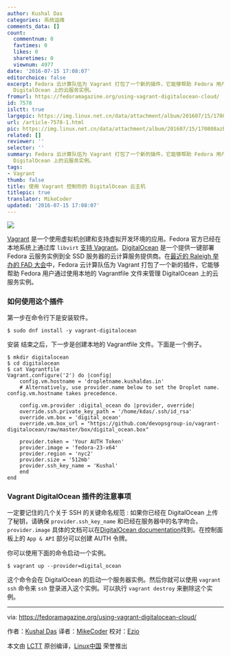 ```yaml
---
author: Kushal Das
categories: 系统运维
comments_data: []
count:
  commentnum: 0
  favtimes: 0
  likes: 0
  sharetimes: 0
  viewnum: 4977
date: '2016-07-15 17:08:07'
editorchoice: false
excerpt: Fedora 云计算队伍为 Vagrant 打包了一个新的插件，它能够帮助 Fedora 用户通过使用本地的 Vagrantfile 文件来管理
  DigitalOcean 上的云服务实例。
fromurl: https://fedoramagazine.org/using-vagrant-digitalocean-cloud/
id: 7578
islctt: true
largepic: https://img.linux.net.cn/data/attachment/album/201607/15/170808azb1hjcbpwbxbhoh.jpg
url: /article-7578-1.html
pic: https://img.linux.net.cn/data/attachment/album/201607/15/170808azb1hjcbpwbxbhoh.jpg.thumb.jpg
related: []
reviewer: ''
selector: ''
summary: Fedora 云计算队伍为 Vagrant 打包了一个新的插件，它能够帮助 Fedora 用户通过使用本地的 Vagrantfile 文件来管理
  DigitalOcean 上的云服务实例。
tags:
- Vagrant
thumb: false
title: 使用 Vagrant 控制你的 DigitalOcean 云主机
titlepic: true
translator: MikeCoder
updated: '2016-07-15 17:08:07'
---
```


![](https://img.linux.net.cn/data/attachment/album/201607/15/170808azb1hjcbpwbxbhoh.jpg)


[Vagrant](https://www.vagrantup.com/) 是一个使用虚拟机创建和支持虚拟开发环境的应用。Fedora 官方已经在本地系统上通过库 `libvirt` [支持 Vagrant](https://fedoramagazine.org/running-vagrant-fedora-22/)。[DigitalOcean](https://www.digitalocean.com/) 是一个提供一键部署 Fedora 云服务实例到全 SSD 服务器的云计算服务提供商。在[最近的 Raleigh 举办的 FAD 大会](https://communityblog.fedoraproject.org/fedora-cloud-fad-2016/)中，Fedora 云计算队伍为 Vagrant 打包了一个新的插件，它能够帮助 Fedora 用户通过使用本地的 Vagrantfile 文件来管理 DigitalOcean 上的云服务实例。


### 如何使用这个插件


第一步在命令行下是安装软件。



```
$ sudo dnf install -y vagrant-digitalocean

```

安装 结束之后，下一步是创建本地的 Vagrantfile 文件。下面是一个例子。



```
$ mkdir digitalocean
$ cd digitalocean
$ cat Vagrantfile
Vagrant.configure('2') do |config|
    config.vm.hostname = 'dropletname.kushaldas.in'
    # Alternatively, use provider.name below to set the Droplet name. config.vm.hostname takes precedence.

    config.vm.provider :digital_ocean do |provider, override|
    override.ssh.private_key_path = '/home/kdas/.ssh/id_rsa'
    override.vm.box = 'digital_ocean'
    override.vm.box_url = "https://github.com/devopsgroup-io/vagrant-   digitalocean/raw/master/box/digital_ocean.box"

    provider.token = 'Your AUTH Token'
    provider.image = 'fedora-23-x64'
    provider.region = 'nyc2'
    provider.size = '512mb'
    provider.ssh_key_name = 'Kushal'
    end
end

```

### Vagrant DigitalOcean 插件的注意事项


一定要记住的几个关于 SSH 的关键命名规范 : 如果你已经在 DigitalOcean 上传了秘钥，请确保 `provider.ssh_key_name` 和已经在服务器中的名字吻合。 `provider.image` 具体的文档可以在[DigitalOcean documentation](https://developers.digitalocean.com/documentation/v2/#create-a-new-droplet)找到。在控制面板上的 `App & API` 部分可以创建 AUTH 令牌。


你可以使用下面的命令启动一个实例。



```
$ vagrant up --provider=digital_ocean

```

这个命令会在 DigitalOcean 的启动一个服务器实例。然后你就可以使用 `vagrant ssh` 命令来 `ssh` 登录进入这个实例。可以执行 `vagrant destroy` 来删除这个实例。




---


via: <https://fedoramagazine.org/using-vagrant-digitalocean-cloud/>


作者：[Kushal Das](http://kushal.id.fedoraproject.org/) 译者：[MikeCoder](https://github.com/MikeCoder) 校对：[Ezio](https://github.com/oska874)


本文由 [LCTT](https://github.com/LCTT/TranslateProject) 原创编译，[Linux中国](https://linux.cn/) 荣誉推出